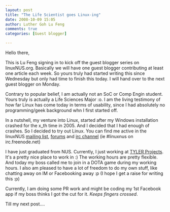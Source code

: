 ```yaml
---
layout: post
title: "The Life Scientist goes Linux-ing"
date: 2008-10-09 15:05
author: Luther Goh Lu Feng
comments: true
categories: [Guest blogger]

---
```

Hello there,

This is Lu Feng signing in to kick off the guest blogger series on linuxNUS.org. Basically we will have one guest blogger contributing at least one article each week. So yours truly had started writing this since Wednesday but only had time to finish this today. I will hand over to the next guest blogger on Monday.

Contrary to popular belief, I am actually not an SoC or Comp Engin student. Yours truly is actually a Life Sciences Major :o. I am the living testimony of how far Linux has come today in terms of usability, since I had absolutely no programming/geek background whn I first started off.

In a nutshell, my venture into Linux, started after my Windows installation crashed for the x_th time in 2005. And I decided that I had enough of crashes. So I decided to try out Linux. You can find me active in the linuxNUS <a href="http://groups.yahoo.com/groups/linuxNUS/">mailing list</a>, <a href="http://opensource.nus.edu.sg/forums/">forums</a> and <a href="http://opensource.nus.edu.sg/wiki/index.php/Connecting_to_IRC">irc channel</a> (ie #linuxnus on irc.freenode.net)

I have just graduated from NUS. Currently, I just working at <a href="http://www.tylerprojects.com/">TYLER Projects</a>. It's a pretty nice place to work in :) The working hours are pretty flexible. And today my boss called me to join in a DOTA game during my working hours. I also am pleased to have a lot of freedom to do my own stuff, like chatting away on IM or Facebooking away :p (I hope I get a raise for writing this :p)

Currently, I am doing some PR work and might be coding my 1st Facebook app if my boss thinks I got the cut for it. *Keeps fingers crossed*.

Till my next post....
